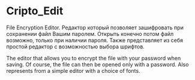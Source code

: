 # Cripto_Edit
File Encryption Editor. 
  Редактор который позволяет зашифровать при сохранении файл Вашим паролем.
Открыть конечно потом файл возможно, только при наличии пароля. Также представляет
из себя простой редактор с возможностью выбора шрифтов.

The editor that allows you to encrypt the file with your password when saving.
Of course, the file can then be opened only with a password. Also represents
from a simple editor with a choice of fonts.
